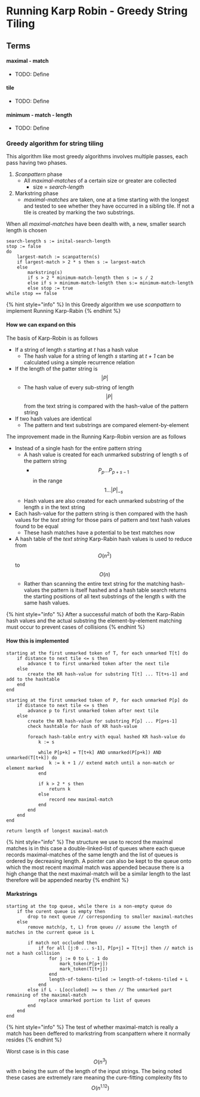 # Running Karp Robin - Greedy String Tiling

## Terms

#### maximal - match

* TODO: Define

#### tile

* TODO: Define

#### minimum - match - length

* TODO: Define

### Greedy algorithm for string tiling

This algorithm like most greedy algorithms involves multiple passes, each pass having two phases.

1. _Scanpattern_ phase
   * All _maximal-matches_ of a certain size or greater are collected
     * size = _search-length_
2. Markstring phase
   * _maximal-matches_ are taken, one at a time starting with the longest and tested to see whether they have occurred in a sibling tile. If not a tile is created by marking the two substrings.

When all _maximal-matches_ have been dealth with, a new, smaller search length is chosen

```text
search-length s := inital-search-length
stop := false
do
    largest-match := scanpattern(s)
    if largest-match > 2 * s then s := largest-match
    else
        markstring(s)
        if s > 2 * minimum-match-length then s := s / 2
        else if s > minimum-match-length then s:= minimum-match-length
        else stop := true
while stop == false
```

{% hint style="info" %}
In this Greedy algorithm we use _scanpattern_ to implement Running Karp-Rabin
{% endhint %}

#### How we can expand on this

The basis of Karp-Robin is as follows

* If a string of length _s_ starting at _t_ has a hash value
  * The hash value for a string of length _s_ starting at _t + 1_ can be calculated using a simple recurrence relation
* If the length of the patter string is $$|P|$$ 
  * The hash value of every sub-string of length $$|P|$$ from the text string is compared with the hash-value of the pattern string
* If two hash values are identical
  * The pattern and text substrings are compared element-by-element

The improvement made in the Running Karp-Robin version are as follows

* Instead of a single hash for the entire pattern string
  * A hash value is created for each unmarked substring of length s of the pattern string
    * $$P_p ... P_{p+s-1}$$ in the range $$1...|P|_{-s}$$ 
  * Hash values are also created for each unmarked substring of the length _s_ in the text string
* Each hash-value for the pattern string is then compared with the hash values for the _text string_ for those pairs of pattern and text hash values found to be equal
  * These hash matches have a potential to be text matches now
* A hash table of the _text string_ Karp-Rabin hash values is used to reduce from $$O(n^2)$$ to $$O(n)$$ 
  * Rather than scanning the entire text string for the matching hash-values the pattern is itself hashed and a hash table search returns the starting positions of all text substrings of the length s with the same hash values.

{% hint style="info" %}
After a successful match of both the Karp-Rabin hash values and the actual substring the element-by-element matching must occur to prevent cases of collisions
{% endhint %}

#### How this is implemented

```text
starting at the first unmarked token of T, for each unmarked T[t] do
    if distance to next tile <= s then
        advance t to first unmarked token after the next tile
    else
        create the KR hash-value for substring T[t] ... T[t+s-1] and add to the hashtable
    end
end

starting at the first unmarked token of P, for each unmarked P[p] do
    if distance to next tile <= s then
        advance p to first unmarked token after next tile
    else
        create the KR hash-value for substring P[p] ... P[p+s-1]
        check hashtable for hash of KR hash-value
        
        foreach hash-table entry with equal hashed KR hash-value do
            k := s
            
            while P[p+k] = T[t+k] AND unmarked(P[p+k]) AND unmarked(T[t+k]) do
                k := k + 1 // extend match until a non-match or element marked
            end
            
            if k > 2 * s then
                return k
            else
                record new maximal-match
            end
        end
    end
end

return length of longest maximal-match
```

{% hint style="info" %}
The structure we use to record the maximal matches is in this case a double-linked-list of queues where each queue records maximal-matches of the same length and the list of queues is ordered by decreasing length. A pointer can also be kept to the queue onto which the most recent maximal match was appended because there is a high change that the next maximal-match will be a similar length to the last therefore will be appended nearby
{% endhint %}

#### Markstrings

```text
starting at the top queue, while there is a non-empty queue do
    if the curent queue is empty then
        drop to next queue // corresponding to smaller maximal-matches
    else
        remove match(p, t, L) from qeueu // assume the length of matches in the current queue is L
        
        if match not occluded then
            if for all [j:0 ... s-1], P[p+j] = T[t+j] then // match is not a hash collision
                for j := 0 to L - 1 do
                    mark_token(P[p+j])
                    mark_token(T[t+j])
                end
                length-of-tokens-tiled := length-of-tokens-tiled + L
            end
        else if L - L[occluded] >= s then // The unmarked part remaining of the maximal-match
            replace unmarked portion to list of queues
        end
    end
end
```

{% hint style="info" %}
The test of whether maximal-match is really a match has been deffered to markstring from scanpattern where it normally resides
{% endhint %}

Worst case is in this case $$O(n^3)$$ with n being the sum of the length of the input strings. The being noted these cases are extremely rare meaning the cure-fitting complexity fits to $$O(n^{1.12})$$ 

